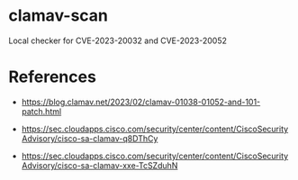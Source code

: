 # clamav-scan

Local checker for CVE-2023-20032 and CVE-2023-20052

# References

* https://blog.clamav.net/2023/02/clamav-01038-01052-and-101-patch.html

* https://sec.cloudapps.cisco.com/security/center/content/CiscoSecurityAdvisory/cisco-sa-clamav-q8DThCy

* https://sec.cloudapps.cisco.com/security/center/content/CiscoSecurityAdvisory/cisco-sa-clamav-xxe-TcSZduhN
